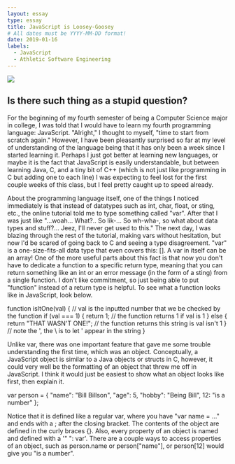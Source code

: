 ```yaml
---
layout: essay
type: essay
title: JavaScript is Loosey-Goosey
# All dates must be YYYY-MM-DD format!
date: 2019-01-16
labels:
  - JavaScript
  - Athletic Software Engineering
---
```


<img class="ui medium left floated image" src="../images/rtfm.png">

## Is there such thing as a stupid question?

For the beginning of my fourth semester of being a Computer Science major in college, I was told that I would have to learn my fourth programming language: JavaScript. "Alright," I thought to myself, "time to start from scratch again." However, I have been pleasantly surprised so far at my level of understanding of the language being that it has only been a week since I started learning it. Perhaps I just got better at learning new languages, or maybe it is the fact that JavaScript is easily understandable, but between learning Java, C, and a tiny bit of C++ (which is not just like programming in C but adding one to each line) I was expecting to feel lost for the first couple weeks of this class, but I feel pretty caught up to speed already.

About the programming language itself, one of the things I noticed immediately is that instead of datatypes such as int,  char, float, or sting, etc., the online tutorial told me to type something called "var". After that I was just like "...woah... What?.. So lik-... So wh-wha-, so what about data types and stuff?... Jeez, I'll never get used to this." The next day, I was blazing through the rest of the tutorial, making vars without hesitation, but now I'd be scared of going back to C and seeing a type disagreement. "var" is a one-size-fits-all data type that even covers this:  []. A var in itself can be an array! One of the more useful parts about this fact is that now you don't have to dedicate a function to a specific return type, meaning that you can return something like an int or an error message (in the form of a sting) from a single function. I don't like commitment, so just being able to put "function" instead of a return type is helpful. To see what a function looks like in JavaScript, look below.

function isItOne(val) { 	// val is the inputted number that we be checked by the function
	if (val === 1) {
  	return 1; 						// the function returns 1 if val is 1
  } else {
  	return "THAT WASN\'T ONE!"; // the function returns this string is val isn't 1
  }															// note the \', the \ is to let ' appear in the string
}

Unlike var, there was one important feature that gave me some trouble understanding the first time, which was an object. Conceptually, a JavaScript object is similar to a Java objects or structs in C, however, it could very well be the formatting of an object that threw me off in JavaScript. I think it would just be easiest to show what an object looks like first, then explain it.

var person = {
	"name": "Bill Billson",
  "age": 5,
  "hobby": "Being Bill",
  12: "is a number"
};

Notice that it is defined like a regular var, where you have "var name = ..." and ends with a ; after the closing bracket. The contents of the object are defined in the curly braces {}. Also, every property of an object is named and defined with a '" ": var'. There are a couple ways to access properties of an object, such as person.name or person["name"], or person[12] would give you "is a number".

